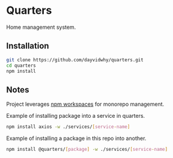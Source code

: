 # Quarters
Home management system.

## Installation
```bash
git clone https://github.com/dayvidwhy/quarters.git
cd quarters
npm install
```

## Notes
Project leverages [npm workspaces](https://docs.npmjs.com/cli/v7/using-npm/workspaces) for monorepo management.

Example of installing package into a service in quarters.
```bash
npm install axios -w ./services/[service-name]
```

Example of installing a package in this repo into another.
```bash
npm install @quarters/[package] -w ./services/[service-name]
```